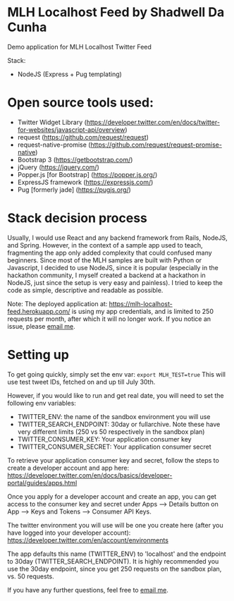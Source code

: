 # MLH Localhost Feed by Shadwell Da Cunha
Demo application for MLH Localhost Twitter Feed

Stack:
- NodeJS (Express + Pug templating)

# Open source tools used:
- Twitter Widget Library (https://developer.twitter.com/en/docs/twitter-for-websites/javascript-api/overview)
- request (https://github.com/request/request)
- request-native-promise (https://github.com/request/request-promise-native)
- Bootstrap 3 (https://getbootstrap.com/)
- jQuery (https://jquery.com/)
- Popper.js [for Bootstrap] (https://popper.js.org/)
- ExpressJS framework (https://expressjs.com/)
- Pug [formerly jade] (https://pugjs.org/)

# Stack decision process
Usually, I would use React and any backend framework from Rails, NodeJS, and Spring. However, in the context of a 
sample app used to teach, fragmenting the app only added complexity that could confused many beginners. 
Since most of the MLH samples are built with Python or Javascript, I decided to use NodeJS, since it is popular 
(especially in the hackathon community, I myself created a backend at a hackathon in NodeJS, just since the setup is 
very easy and painless). I tried to keep the code as simple, descriptive and readable as possible.

Note: The deployed application at: https://mlh-localhost-feed.herokuapp.com/ is using my app credentials, and is limited
to 250 requests per month, after which it will no longer work. If you notice an issue, please [email me](emailto:contact@sdacunha.com).

# Setting up
To get going quickly, simply set the env var:
``export MLH_TEST=true``
This will use test tweet IDs, fetched on and up till July 30th.

However, if you would like to run and get real date, you will need to set the following env variables:
- TWITTER_ENV: the name of the sandbox environment you will use
- TWITTER_SEARCH_ENDPOINT: 30day or fullarchive. Note these have very different limits (250 vs 50 respectively in the sandbox plan)
- TWITTER_CONSUMER_KEY: Your application consumer key
- TWITTER_CONSUMER_SECRET: Your application consumer secret

To retrieve your application consumer key and secret, follow the steps to create a developer account and app here:
https://developer.twitter.com/en/docs/basics/developer-portal/guides/apps.html

Once you apply for a developer account and create an app, you can get access to the consumer key and secret under Apps -->
Details button on App --> Keys and Tokens --> Consumer API Keys.

The twitter environment you will use will be one you create here (after you have logged into your developer account):
https://developer.twitter.com/en/account/environments 

The app defaults this name (TWITTER_ENV) to 'localhost' and the endpoint to 30day (TWITTER_SEARCH_ENDPOINT). It is highly recommended
you use the 30day endpoint, since you get 250 requests on the sandbox plan, vs. 50 requests.

If you have any further questions, feel free to [email me](emailto:contact@sdacunha.com).